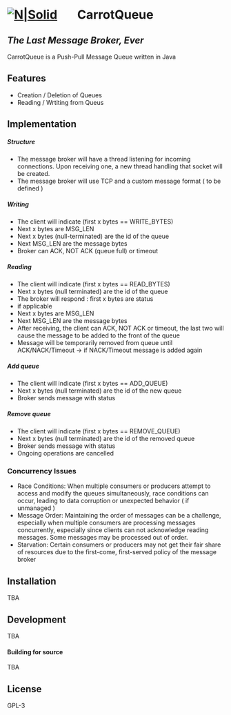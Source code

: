 #  [![N|Solid](https://cdn-icons-png.flaticon.com/32/1628/1628870.png)](https://nodesource.com/products/nsolid) &nbsp;&nbsp;&nbsp;&nbsp;&nbsp;&nbsp;CarrotQueue 
## _The Last Message Broker, Ever_ 




CarrotQueue is a Push-Pull Message Queue written in Java

## Features

- Creation / Deletion of Queues
- Reading / Wrtiting from Queus



## Implementation

##### Structure
- The message broker will have a thread listening for incoming connections. Upon receiving one, a new thread handling that socket will be created. 
- The message broker will use TCP and a custom message format ( to be defined )


##### Writing
- The client will indicate (first x bytes == WRITE_BYTES)
- Next x bytes are MSG_LEN
- Next x bytes (null-terminated) are the id of the queue
- Next MSG_LEN are the message bytes
- Broker can ACK, NOT ACK (queue full) or timeout

##### Reading
- The client will indicate (first x bytes == READ_BYTES)
- Next x bytes (null terminated) are the id of the queue
- The broker will respond : first x bytes are status
- if applicable
- Next x bytes are MSG_LEN
- Next MSG_LEN are the message bytes
- After receiving, the client can ACK, NOT ACK  or timeout, the last two will cause the message to be added to the front of the queue
- Message will be temporarily removed from queue until ACK/NACK/Timeout -> if NACK/Timeout message is added again

##### Add queue
- The client will indicate (first x bytes == ADD_QUEUE)
- Next x bytes (null terminated) are the id of the new queue
- Broker sends message with status

##### Remove queue
- The client will indicate (first x bytes == REMOVE_QUEUE)
- Next x bytes (null terminated) are the id of the removed queue
- Broker sends message with status 
- Ongoing operations are cancelled

### Concurrency Issues
- Race Conditions: When multiple consumers or producers attempt to access and modify the queues simultaneously, race conditions can occur, leading to data corruption or unexpected behavior ( if unmanaged ) 
- Message Order: Maintaining the order of messages can be a challenge, especially when multiple consumers are processing messages concurrently, especially since clients can not acknowledge reading messages. Some messages may be processed out of order.
- Starvation: Certain consumers or producers may not get their fair share of resources due to the first-come, first-served policy of the message broker

## Installation

TBA

## Development

TBA

#### Building for source

TBA


## License

GPL-3
